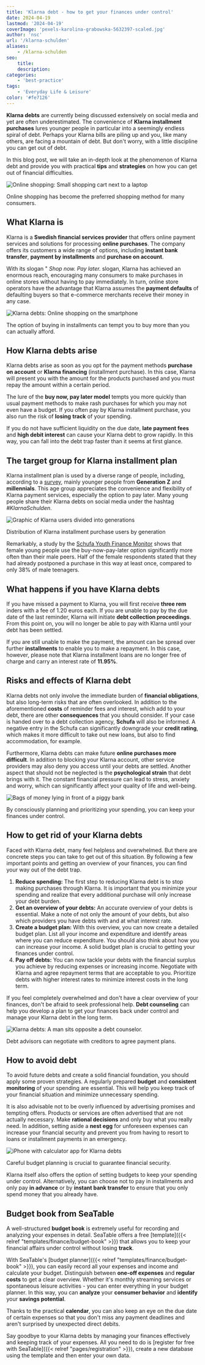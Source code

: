 ```yaml
---
title: 'Klarna debt - how to get your finances under control'
date: 2024-04-19
lastmod: '2024-04-19'
coverImage: 'pexels-karolina-grabowska-5632397-scaled.jpg'
author: 'nsc'
url: '/klarna-schulden'
aliases:
    - /klarna-schulden
seo:
    title:
    description:
categories:
    - 'best-practice'
tags:
    - 'Everyday Life & Leisure'
color: '#fe7126'
---
```


**Klarna debts** are currently being discussed extensively on social media and yet are often underestimated. The convenience of **Klarna installment purchases** lures younger people in particular into a seemingly endless spiral of debt. Perhaps your Klarna bills are piling up and you, like many others, are facing a mountain of debt. But don't worry, with a little discipline you can get out of debt.

In this blog post, we will take an in-depth look at the phenomenon of Klarna debt and provide you with practical **tips** and **strategies** on how you can get out of financial difficulties.

![Online shopping: Small shopping cart next to a laptop](pexels-karolina-grabowska-5632397-711x474.jpg)

Online shopping has become the preferred shopping method for many consumers.

## What Klarna is

Klarna is a **Swedish financial services provider** that offers online payment services and solutions for processing **online purchases**. The company offers its customers a wide range of options, including **instant bank transfer**, **payment by installments** and **purchase on account**.

With its slogan " _Shop now. Pay later._ slogan, Klarna has achieved an enormous reach, encouraging many consumers to make purchases in online stores without having to pay immediately. In turn, online store operators have the advantage that Klarna assumes the **payment defaults** of defaulting buyers so that e-commerce merchants receive their money in any case.

![Klarna debts: Online shopping on the smartphone](pexels-cottonbro-studio-5076511-711x474.jpg)

The option of buying in installments can tempt you to buy more than you can actually afford.

## How Klarna debts arise

Klarna debts arise as soon as you opt for the payment methods **purchase on account** or **Klarna financing** (installment purchase). In this case, Klarna will present you with the amount for the products purchased and you must repay the amount within a certain period.

The lure of the **buy now, pay later model** tempts you more quickly than usual payment methods to make rash purchases for which you may not even have a budget. If you often pay by Klarna installment purchase, you also run the risk of **losing** **track** of your spending.

If you do not have sufficient liquidity on the due date, **late payment fees** and **high debit interest** can cause your Klarna debt to grow rapidly. In this way, you can fall into the debt trap faster than it seems at first glance.

## The target group for Klarna installment plan

Klarna installment plan is used by a diverse range of people, including, according to a [survey](https://de.statista.com/infografik/29303/anteil-der-befragten-verschiedener-generationen-die-klarna-bnpl-nutzen/), mainly younger people from **Generation Z** and **millennials**. This age group appreciates the convenience and flexibility of Klarna payment services, especially the option to pay later. Many young people share their Klarna debts on social media under the hashtag _#KlarnaSchulden_.

![Graphic of Klarna users divided into generations](Klarna-Schulden-711x533.png)

Distribution of Klarna installment purchase users by generation

Remarkably, a study by the [Schufa Youth Finance Monitor](https://www.schufa.de/themenportal/analyse-schufa-jugend-finanzmonitor-2022/) shows that female young people use the buy-now-pay-later option significantly more often than their male peers. Half of the female respondents stated that they had already postponed a purchase in this way at least once, compared to only 38% of male teenagers.

## What happens if you have Klarna debts

If you have missed a payment to Klarna, you will first receive **three rem** inders with a fee of 1.20 euros each. If you are unable to pay by the due date of the last reminder, Klarna will initiate **debt collection proceedings**. From this point on, you will no longer be able to pay with Klarna until your debt has been settled.

If you are still unable to make the payment, the amount can be spread over further **installments** to enable you to make a repayment. In this case, however, please note that Klarna installment loans are no longer free of charge and carry an interest rate of **11.95%**.

## Risks and effects of Klarna debt

Klarna debts not only involve the immediate burden of **financial obligations**, but also long-term risks that are often overlooked. In addition to the aforementioned **costs** of reminder fees and interest, which add to your debt, there are other **consequences** that you should consider. If your case is handed over to a debt collection agency, **Schufa** will also be informed. A negative entry in the Schufa can significantly downgrade your **credit rating**, which makes it more difficult to take out new loans, but also to find accommodation, for example.

Furthermore, Klarna debts can make future **online purchases more difficult**. In addition to blocking your Klarna account, other service providers may also deny you access until your debts are settled. Another aspect that should not be neglected is the **psychological strain** that debt brings with it. The constant financial pressure can lead to stress, anxiety and worry, which can significantly affect your quality of life and well-being.

![Bags of money lying in front of a piggy bank](pexels-katie-harp-12591342-711x472.jpg)

By consciously planning and prioritizing your spending, you can keep your finances under control.

## How to get rid of your Klarna debts

Faced with Klarna debt, many feel helpless and overwhelmed. But there are concrete steps you can take to get out of this situation. By following a few important points and getting an overview of your finances, you can find your way out of the debt trap.

1. **Reduce spending:** The first step to reducing Klarna debt is to stop making purchases through Klarna. It is important that you minimize your spending and realize that every additional purchase will only increase your debt burden.
2. **Get an overview of your debts:** An accurate overview of your debts is essential. Make a note of not only the amount of your debts, but also which providers you have debts with and at what interest rate.
3. **Create a budget plan:** With this overview, you can now create a detailed budget plan. List all your income and expenditure and identify areas where you can reduce expenditure. You should also think about how you can increase your income. A solid budget plan is crucial to getting your finances under control.
4. **Pay off debts:** You can now tackle your debts with the financial surplus you achieve by reducing expenses or increasing income. Negotiate with Klarna and agree repayment terms that are acceptable to you. Prioritize debts with higher interest rates to minimize interest costs in the long term.

If you feel completely overwhelmed and don't have a clear overview of your finances, don't be afraid to seek professional help. **Debt counseling** can help you develop a plan to get your finances back under control and manage your Klarna debt in the long term.

![Klarna debts: A man sits opposite a debt counselor.](pexels-rdne-stock-project-7821681-711x474.jpg)

Debt advisors can negotiate with creditors to agree payment plans.

## How to avoid debt

To avoid future debts and create a solid financial foundation, you should apply some proven strategies. A regularly prepared **budget** and **consistent monitoring** of your spending are essential. This will help you keep track of your financial situation and minimize unnecessary spending.

It is also advisable not to be overly influenced by advertising promises and tempting offers. Products or services are often advertised that are not actually necessary. Make **rational decisions** and only buy what you really need. In addition, setting aside a **nest egg** for unforeseen expenses can increase your financial security and prevent you from having to resort to loans or installment payments in an emergency.

![iPhone with calculator app for Klarna debts](pexels-leeloo-the-first-8970691-711x508.jpg)

Careful budget planning is crucial to guarantee financial security.

Klarna itself also offers the option of setting budgets to keep your spending under control. Alternatively, you can choose not to pay in installments and only pay **in advance** or by **instant bank transfer** to ensure that you only spend money that you already have.

## Budget book from SeaTable

A well-structured **budget book** is extremely useful for recording and analyzing your expenses in detail. SeaTable offers a free [template]({{< relref "templates/finance/budget-book" >}}) that allows you to keep your financial affairs under control without losing **track**.

With SeaTable's [budget planner]({{< relref "templates/finance/budget-book" >}}), you can easily record all your expenses and income and calculate your budget. Distinguish between **one-off expenses** and **regular costs** to get a clear overview. Whether it's monthly streaming services or spontaneous leisure activities - you can enter everything in your budget planner. In this way, you can **analyze** your **consumer behavior** and **identify** your **savings potential**.

Thanks to the practical **calendar**, you can also keep an eye on the due date of certain expenses so that you don't miss any payment deadlines and aren't surprised by unexpected direct debits.

Say goodbye to your Klarna debts by managing your finances effectively and keeping track of your expenses. All you need to do is [register for free with SeaTable]({{< relref "pages/registration" >}}), create a new database using the template and then enter your own data.
